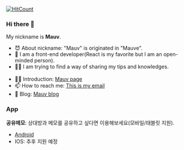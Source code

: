 [![HitCount](https://hits.dwyl.com/mauvpark/mauvpark.svg?style=flat&show=unique)](http://hits.dwyl.com/mauvpark/mauvpark)
### Hi there 👋
My nickname is **Mauv**.
<br />
- 😈 About nickname: "Mauv" is originated in "Mauve".
- 🌈 I am a front-end developer(React is my favorite but I am an open-minded person).
- 💪🏼 I am trying to find a way of sharing my tips and knowledges.
<br /><br />
- 👋🏼 Introduction: [Mauv page](https://mauv-page.vercel.app)
- 📫 How to reach me: <a href="mailto:mauvpark@gmail.com">This is my email</a>
- 💬 Blog: [Mauv blog](https://mauvpark.github.io)

### App
**공유메모**: 상대방과 메모를 공유하고 싶다면 이용해보세요(모바일/태블릿 지원).
- [Android](https://play.google.com/store/apps/details?id=com.mauv.sharedmemo)
- IOS: 추후 지원 예정

<!--
**Mauv-hub/Mauv-hub** is a ✨ _special_ ✨ repository because its `README.md` (this file) appears on your GitHub profile.

Here are some ideas to get you started:

- 🔭 I’m currently working on ...
- 🌱 I’m currently learning ...
- 👯 I’m looking to collaborate on ...
- 🤔 I’m looking for help with ...
- 💬 Ask me about ...
- 📫 How to reach me: ...
- 😄 Pronouns: ...
- ⚡ Fun fact: ...
-->
